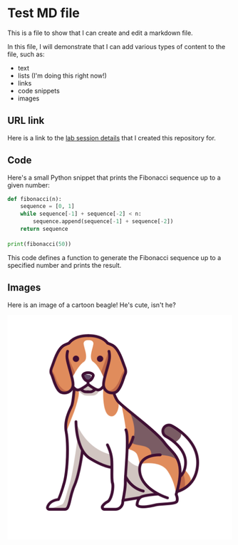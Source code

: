 # Test MD file

This is a file to show that I can create and edit a markdown file. 

In this file, I will demonstrate that I can add various types of content to the file, such as:
- text
- lists (I'm doing this right now!)
- links
- code snippets  
- images


## URL link
Here is a link to the [lab session details](https://geog-510.gishub.org/book/labs/lab_01.html) that I created this repository for.

## Code
Here's a small Python snippet that prints the Fibonacci sequence up to a given number:
```python
def fibonacci(n):
    sequence = [0, 1]
    while sequence[-1] + sequence[-2] < n:
        sequence.append(sequence[-1] + sequence[-2])
    return sequence

print(fibonacci(50))
```
This code defines a function to generate the Fibonacci sequence up to a specified number and prints the result.

## Images 
Here is an image of a cartoon beagle! He's cute, isn't he?

![Alt text](beagle.png)
